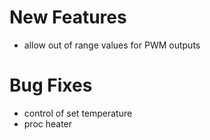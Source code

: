 # New Features
* allow out of range values for PWM outputs

# Bug Fixes
* control of set temperature
* proc heater
